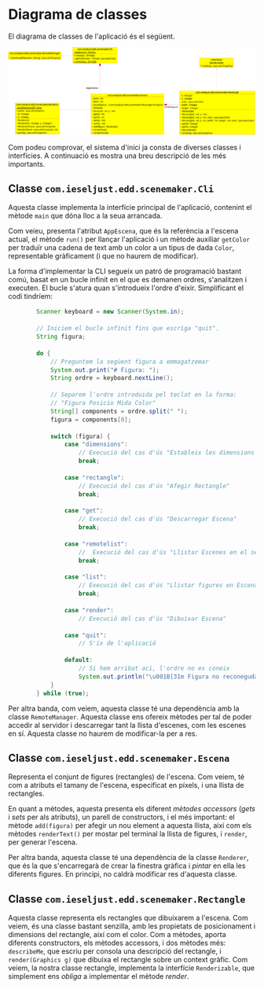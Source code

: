 # Diagrama de classes

El diagrama de classes de l'aplicació és el següent.

![Diagrama de classes](img/diagrama_classes.png)

Com podeu comprovar, el sistema d'inici ja consta de diverses classes i interfícies. A continuació es mostra una breu descripció de les més importants.

## Classe `com.ieseljust.edd.scenemaker.Cli`

Aquesta classe implementa la interfície principal de l'aplicació, contenint el mètode `main` que dóna lloc a la seua arrancada.

Com veieu, presenta l'atribut `AppEscena`, que és la referència a l'escena actual, el mètode `run()` per llançar l'aplicació i un mètode auxiliar `getColor` per traduïr una cadena de text amb un color a un tipus de dada `Color`, representable gràficament (i que no haurem de modificar).

La forma d'implementar la CLI segueix un patró de programació bastant comú, basat en un bucle infinit en el que es demanen ordres, s'analitzen i executen. El bucle s'atura quan s'introdueix l'ordre d'eixir. Simplificant el codi tindríem:

```java
        Scanner keyboard = new Scanner(System.in);

        // Iniciem el bucle infinit fins que escriga "quit".
        String figura;

        do {
            // Preguntem la següent figura a emmagatzemar
            System.out.print("# Figura: ");
            String ordre = keyboard.nextLine();

            // Separem l'ordre introduida pel teclat en la forma:
            // "Figura Posicio Mida Color"
            String[] components = ordre.split(" ");
            figura = components[0];

            switch (figura) {
                case "dimensions":
                    // Execució del cas d'ús "Estableix les dimensions de l'escens"
                    break;
                
                case "rectangle":
                    // Execució del cas d'ús "Afegir Rectangle"
                    break;

                case "get":
                    // Execució del cas d'ús "Descarregar Escena"
                    break;

                case "remotelist":
                    //  Execució del cas d'ús "Llistar Escenes en el servidor"
                    break;

                case "list":
                    // Execució del cas d'ús "Llistar figures en Escena"
                    break;

                case "render":
                    // Execució del cas d'ús "Dibuixar Escena"

                case "quit":
                    // S'ix de l'aplicació

                default:
                    // Si hem arribat aci, l'ordre no es coneix
                    System.out.println("\u001B[31m Figura no reconeguda \u001B[0m");
            }
        } while (true);
```

Per altra banda, com veiem, aquesta classe té una dependència amb la classe `RemoteManager`. Aquesta classe ens ofereix mètodes per tal de poder accedir al servidor i descarregar tant la llista d'escenes, com les escenes en sí. Aquesta classe no haurem de modificar-la per a res.

## Classe `com.ieseljust.edd.scenemaker.Escena`

Representa el conjunt de figures (rectangles) de l'escena. Com veiem, té com a atributs el tamany de l'escena, especificat en píxels, i una llista de rectangles.

En quant a mètodes, aquesta presenta els diferent *mètodes accessors* (*gets* i *sets* per als atributs), un parell de constructors, i el més important: el mètode `add(figura)` per afegir un nou element a aquesta llista, així com els mètodes `renderText()` per mostar pel terminal la llista de figures, i `render`, per generar l'escena.

Per altra banda, aquesta classe té una dependència de la classe `Renderer`, que és la que s'encarregarà de crear la finestra gràfica i *pintar* en ella les diferents figures. En principi, no caldrà modificar res d'aquesta classe.

## Classe `com.ieseljust.edd.scenemaker.Rectangle`

Aquesta classe representa els rectangles que dibuixarem a l'escena. Com veiem, és una classe bastant senzilla, amb les propietats de posicionament i dimensions del rectangle, així com el color. Com a mètodes, aporta diferents constructors, els mètodes accessors, i dos mètodes més: `describeMe`, que escriu per consola una descripció del rectangle, i `render(Graphics g)` que dibuixa el rectangle sobre un context gràfic. Com veiem, la nostra classe rectangle, implementa la interfície `Renderizable`, que simplement ens *obliga* a implementar el mètode *render*.


